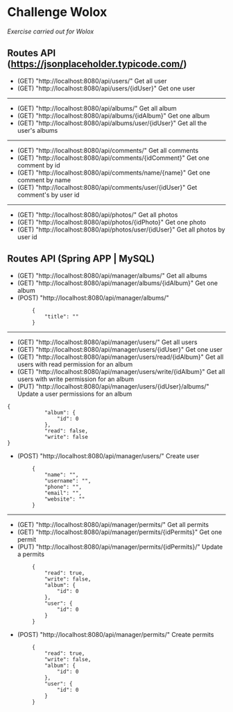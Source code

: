 # Challenge Wolox

_Exercise carried out for Wolox_


## Routes API (https://jsonplaceholder.typicode.com/)
* (GET) "http://localhost:8080/api/users/" Get all user
* (GET) "http://localhost:8080/api/users/{idUser}" Get one user
-------------
* (GET) "http://localhost:8080/api/albums/" Get all album
* (GET) "http://localhost:8080/api/albums/{idAlbum}" Get one album
* (GET) "http://localhost:8080/api/albums/user/{idUser}" Get all the user's albums
-------------
* (GET) "http://localhost:8080/api/comments/" Get all comments
* (GET) "http://localhost:8080/api/comments/{idComment}" Get one comment by id
* (GET) "http://localhost:8080/api/comments/name/{name}" Get one comment by name
* (GET) "http://localhost:8080/api/comments/user/{idUser}" Get comment's by user id
-------------
* (GET) "http://localhost:8080/api/photos/" Get all photos
* (GET) "http://localhost:8080/api/photos/{idPhoto}" Get one photo
* (GET) "http://localhost:8080/api/photos/user/{idUser}" Get all photos by user id

## Routes API (Spring APP | MySQL)

* (GET) "http://localhost:8080/api/manager/albums/" Get all albums
* (GET) "http://localhost:8080/api/manager/albums/{idAlbum}" Get one album 
* (POST) "http://localhost:8080/api/manager/albums/" 
```
        {
            "title": ""
        }
```
-------------
* (GET) "http://localhost:8080/api/manager/users/" Get all users
* (GET) "http://localhost:8080/api/manager/users/{idUser}" Get one user
* (GET) "http://localhost:8080/api/manager/users/read/{idAlbum}" Get all users with read permission for an album 
* (GET) "http://localhost:8080/api/manager/users/write/{idAlbum}" Get all users with write permission for an album
* (PUT) "http://localhost:8080/api/manager/users/{idUser}/albums/" Update a user permissions for an album
```
{
            "album": {
                "id": 0
            },
            "read": false,
            "write": false
}
```
* (POST) "http://localhost:8080/api/manager/users/" Create user
```
        {
            "name": "",
            "username": "",
            "phone": "",
            "email": "",
            "website": ""
        }
```
-------------
* (GET) "http://localhost:8080/api/manager/permits/" Get all permits
* (GET) "http://localhost:8080/api/manager/permits/{idPermits}" Get one permit
* (PUT) "http://localhost:8080/api/manager/permits/{idPermits}/" Update a permits 
```
        {
            "read": true,
            "write": false,
            "album": {
                "id": 0
            },
            "user": {
                "id": 0
            }
        }
```
* (POST) "http://localhost:8080/api/manager/permits/" Create permits
```
        {
            "read": true,
            "write": false,
            "album": {
                "id": 0
            },
            "user": {
                "id": 0
            }
        }
```
